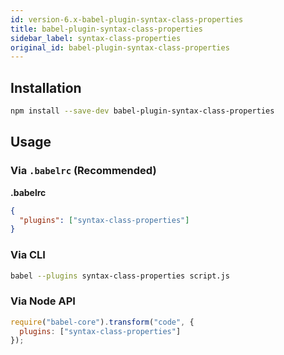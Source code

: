 ```yaml
---
id: version-6.x-babel-plugin-syntax-class-properties
title: babel-plugin-syntax-class-properties
sidebar_label: syntax-class-properties
original_id: babel-plugin-syntax-class-properties
---
```


## Installation

```sh
npm install --save-dev babel-plugin-syntax-class-properties
```

## Usage

### Via `.babelrc` (Recommended)

**.babelrc**

```json
{
  "plugins": ["syntax-class-properties"]
}
```

### Via CLI

```sh
babel --plugins syntax-class-properties script.js
```

### Via Node API

```javascript
require("babel-core").transform("code", {
  plugins: ["syntax-class-properties"]
});
```

